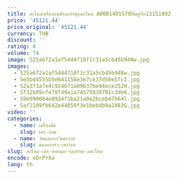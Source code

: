 ```yaml
---
title: อะไหล่เครื่องยนต์รถบรรทุกอะไหล่ A0001401578ปั๊มยูเรีย13151892
price: '45121.44'
price_original: '45121.44'
currency: THB
discount: ''
rating: 4
volume: 74
image: S25a6f2a1af5444718f1c31a5cb45b948w.jpg
images:
  - S25a6f2a1af5444718f1c31a5cb45b948w.jpg
  - Se5bd4555b5e641158e3e7ce37d50e5fcI.jpg
  - S2a371a7e4c924b71a09b37be94ece252H.jpg
  - Sf32b89cfe78f49a1a74575038701c3de6.jpg
  - S9e990084e8934f1ba21a0e2bceb47b64l.jpg
  - Saf2109fb642e44859f3e1bebdb9a2463G.jpg
video: ''
categories:
  - name: เครื่องมือ
    slug: เคร-องม
  - name: วัดและการวิเคราะห์
    slug: ดและการว-เคราะห
slug: อะไหล-เคร-องยนต-รถบรรท-กอะไหล
encode: oDrPYXo
lang: th
---
```

  